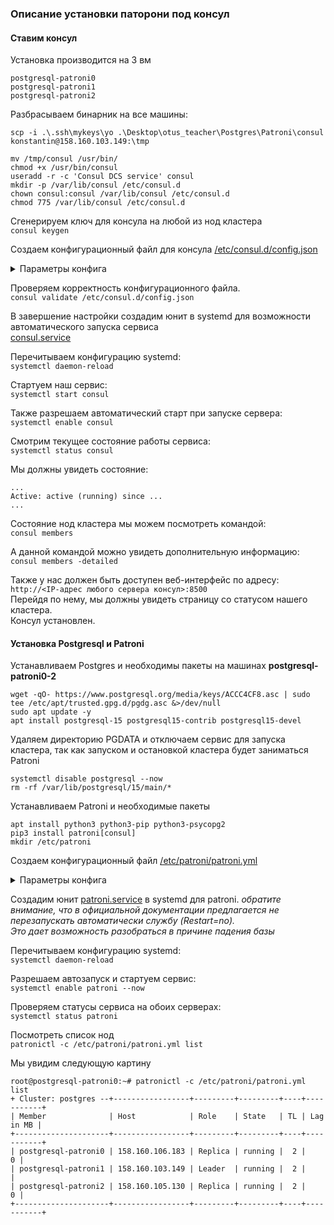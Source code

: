 ### Описание установки паторони под консул

#### Ставим консул

Установка производится на 3 вм 
```
postgresql-patroni0
postgresql-patroni1
postgresql-patroni2
```


Разбрасываем бинарник на все машины:
```
scp -i .\.ssh\mykeys\yo .\Desktop\otus_teacher\Postgres\Patroni\consul konstantin@158.160.103.149:\tmp
``` 

```
mv /tmp/consul /usr/bin/
chmod +x /usr/bin/consul
useradd -r -c 'Consul DCS service' consul
mkdir -p /var/lib/consul /etc/consul.d
chown consul:consul /var/lib/consul /etc/consul.d
chmod 775 /var/lib/consul /etc/consul.d
```  

Сгенерируем ключ для консула на любой из нод кластера  
`consul keygen`

Создаем конфигурационный файл для консула [/etc/consul.d/config.json](examples/config.json)

<details><summary>Параметры конфига</summary>

**bind_addr** — адрес, на котором будет слушать наш сервер консул. Это может быть IP любого из наших сетевых интерфейсов или, как в данном примере, все.  
**bootstrap_expect** — ожидаемое количество серверов в кластере.  
**client_addr** — адрес, к которому будут привязаны клиентские интерфейсы.  
**datacenter** — привязка сервера к конкретному датацентру. Нужен для логического разделения. Серверы с одинаковым датацентром должны находиться в одной локальной сети.  
**data_dir** — каталог для хранения данных.  
**domain** — домен, в котором будет зарегистрирован сервис.  
**enable_script_checks** — разрешает на агенте проверку работоспособности.  
**dns_config** — параметры для настройки DNS.  
**enable_syslog** — разрешение на ведение лога.  
**encrypt** — ключ для шифрования сетевого трафика. В качестве значения используем сгенерированный ранее.    
**leave_on_terminate** — при получении сигнала на остановку процесса консула, корректно отключать ноду от кластера.    
**log_level** — минимальный уровень события для отображения в логе. Возможны варианты "trace", "debug", "info", "warn", and "err".    
**rejoin_after_leave** — по умолчанию, нода покидающая кластер не присоединяется к нему автоматически. Данная опция позволяет управлять данным поведением.  
**retry_join** — перечисляем узлы, к которым можно присоединять кластер. Процесс будет повторяться, пока не завершиться успешно.  
**server** — режим работы сервера.  
**start_join** — список узлов кластера, к которым пробуем присоединиться при загрузке сервера.  
**ui_config** — конфигурация для графического веб-интерфейса.  

</details>

Проверяем корректность конфигурационного файла.  
`consul validate /etc/consul.d/config.json`

В завершение настройки создадим юнит в systemd для возможности автоматического запуска сервиса  
[consul.service](examples/consul.service)

Перечитываем конфигурацию systemd:  
`systemctl daemon-reload`

Стартуем наш сервис:  
`systemctl start consul`

Также разрешаем автоматический старт при запуске сервера:  
`systemctl enable consul`

Смотрим текущее состояние работы сервиса:  
`systemctl status consul`

Мы должны увидеть состояние:  
```
...
Active: active (running) since ...
...
```

Состояние нод кластера мы можем посмотреть командой:  
`consul members`

А данной командой можно увидеть дополнительную информацию:  
`consul members -detailed`

Также у нас должен быть доступен веб-интерфейс по адресу:  
`http://<IP-адрес любого сервера консул>:8500`  
Перейдя по нему, мы должны увидеть страницу со статусом нашего кластера.  
Консул установлен.


#### Установка Postgresql и Patroni

Устанавливаем Postgres и необходимы пакеты на машинах **postgresql-patroni0-2**  
```
wget -qO- https://www.postgresql.org/media/keys/ACCC4CF8.asc | sudo tee /etc/apt/trusted.gpg.d/pgdg.asc &>/dev/null
sudo apt update -y
apt install postgresql-15 postgresql15-contrib postgresql15-devel
``` 

Удаляем директорию PGDATA и отключаем сервис для запуска кластера, так как запуском и остановкой кластера будет заниматься Patroni
```
systemctl disable postgresql --now
rm -rf /var/lib/postgresql/15/main/*
```

Устанавливаем Patroni и необходимые пакеты
```
apt install python3 python3-pip python3-psycopg2
pip3 install patroni[consul]
mkdir /etc/patroni
```
Создаем конфигурационный файл [/etc/patroni/patroni.yml](examples/patroni.yml)
<details><summary>Параметры конфига</summary>

**name** — имя узла, на котором настраивается данный конфиг.  
**scope** — имя кластера. Его мы будем использовать при обращении к ресурсу, а также под этим именем будет зарегистрирован сервис в consul.  
**consul-token** — если наш кластер consul использует ACL, необходимо указать токен.  
**restapi-connect_address** — адрес на настраиваемом сервере, на который будут приходить подключения к patroni.   
**restapi-auth** — логин и пароль для аутентификации на интерфейсе API.  
**pg_hba** — блок конфигурации pg_hba для разрешения подключения к СУБД и ее базам. Необходимо обратить внимание на подсеть для  
строки host replication replicator. Она должна соответствовать той, которая используется в вашей инфраструктуре.  
**postgresql-pgpass** — путь до файла, который создаст патрони. В нем будет храниться пароль для подключения к postgresql.  
**postgresql-connect_address** — адрес и порт, которые будут использоваться для подключения к СУДБ.  
**postgresql - data_dir** — путь до файлов с данными базы.  
**postgresql - bin_dir** — путь до бинарников postgresql.  
**pg_rewind, replication, superuser** — логины и пароли, которые будут созданы для базы.  

</details>

Создадим юнит [patroni.service](examples/patroni.service) в systemd для patroni.
*обратите внимание, что в официальной документации предлагается не перезапускать автоматически службу (Restart=no).*  
*Это дает возможность разобраться в причине падения базы*

Перечитываем конфигурацию systemd:  
`systemctl daemon-reload`

Разрешаем автозапуск и стартуем сервис:  
`systemctl enable patroni --now`  

Проверяем статусы сервиса на обоих серверах:  
`systemctl status patroni`  

Посмотреть список нод  
`patronictl -c /etc/patroni/patroni.yml list`

Мы увидим следующую картину
```
root@postgresql-patroni0:~# patronictl -c /etc/patroni/patroni.yml list
+ Cluster: postgres --+-----------------+---------+---------+----+-----------+
| Member              | Host            | Role    | State   | TL | Lag in MB |
+---------------------+-----------------+---------+---------+----+-----------+
| postgresql-patroni0 | 158.160.106.183 | Replica | running |  2 |         0 |
| postgresql-patroni1 | 158.160.103.149 | Leader  | running |  2 |           |
| postgresql-patroni2 | 158.160.105.130 | Replica | running |  2 |         0 |
+---------------------+-----------------+---------+---------+----+-----------+
```
